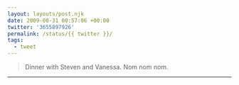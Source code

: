 ```yaml
---
layout: layouts/post.njk
date: 2009-08-31 00:57:06 +00:00
twitter: '3655897926'
permalink: /status/{{ twitter }}/
tags: 
  - tweet
---
```


> Dinner with Steven and Vanessa. Nom nom nom.

---
